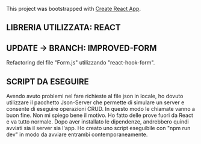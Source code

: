 This project was bootstrapped with [Create React App](https://github.com/facebook/create-react-app).
## LIBRERIA UTILIZZATA: REACT ##

## UPDATE -> BRANCH: IMPROVED-FORM ##
Refactoring del file "Form.js" utilizzando "react-hook-form".

## SCRIPT DA ESEGUIRE ##
Avendo avuto problemi nel fare richieste al file json in locale, ho dovuto utilizzare il pacchetto Json-Server che permette di simulare un server e consente di eseguire operazioni CRUD. In questo modo le chiamate vanno a buon fine.
Non mi spiego bene il motivo. Ho fatto delle prove fuori da React e va tutto normale. 
Dopo aver installato le dipendenze, andrebbero quindi avviati sia il server sia l'app. Ho creato uno script eseguibile con 
"npm run dev" in modo da avviare entrambi contemporaneamente.
